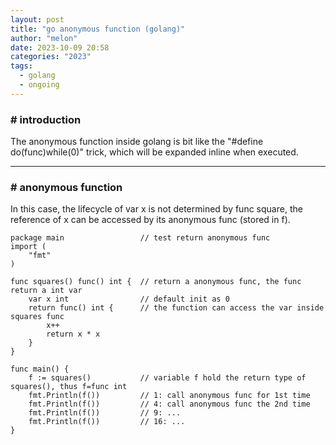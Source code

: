 ```yaml
---
layout: post
title: "go anonymous function (golang)"
author: "melon"
date: 2023-10-09 20:58
categories: "2023"
tags:
  - golang
  - ongoing
---
```


### # introduction
The anonymous function inside golang is bit like the "#define do(func)while(0)" trick, which will be expanded inline when executed.

<hr>

### # anonymous function
In this case, the lifecycle of var x is not determined by func square, the reference of x can be accessed by its anonymous func (stored in f).
```text
package main                 // test return anonymous func
import (
    "fmt"
)

func squares() func() int {  // return a anonymous func, the func return a int var
    var x int                // default init as 0
    return func() int {      // the function can access the var inside squares func
        x++
        return x * x
    }
}

func main() {
    f := squares()           // variable f hold the return type of squares(), thus f=func int
    fmt.Println(f())         // 1: call anonymous func for 1st time
    fmt.Println(f())         // 4: call anonymous func the 2nd time
    fmt.Println(f())         // 9: ...
    fmt.Println(f())         // 16: ...
}
```
